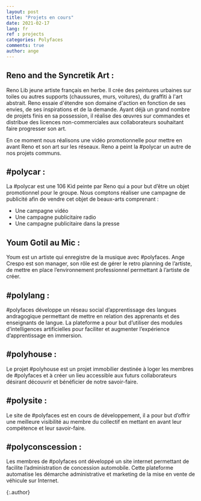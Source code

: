```yaml
---
layout: post
title: "Projets en cours"
date: 2021-02-17
lang: fr
ref : projects
categories: Polyfaces
comments: true
author: ange
---
```


## Reno and the Syncretik Art : 

Reno Lib jeune artiste français en herbe. 
Il crée des peintures urbaines sur toiles ou autres supports (chaussures, murs, voitures), du graffiti à l'art abstrait. Reno essaie d'étendre son domaine d'action en fonction de ses envies, de ses inspirations et de la demande.
Ayant déjà un grand nombre de projets finis en sa possession, il réalise des œuvres sur commandes et distribue des licences non-commerciales aux collaborateurs souhaitant faire progresser son art.

En ce moment nous réalisons une vidéo promotionnelle pour mettre en avant Reno et son art sur les réseaux.
Reno a peint la #polycar un autre de nos projets communs. 

## #polycar : 

La #polycar est une 106 Kid peinte par Reno qui a pour but d’être un objet promotionnel pour le groupe. Nous comptons réaliser une campagne de publicité afin de vendre cet objet de beaux-arts comprenant : 
- Une campagne vidéo
- Une campagne publicitaire radio
- Une campagne publicitaire dans la presse 

## Youm Gotil au Mic : 

Youm est un artiste qui enregistre de la musique avec #polyfaces. Ange Crespo est son manager, son rôle est de gérer le retro planning de l’artiste, de mettre en place l’environnement professionnel permettant à l’artiste de créer.


## #polylang : 

#polyfaces développe un réseau social d’apprentissage des langues andragogique permettant de mettre en relation des apprenants et des enseignants de langue. La plateforme a pour but d’utiliser des modules d’intelligences artificielles pour faciliter et augmenter l’expérience d’apprentissage en immersion. 

## #polyhouse : 

Le projet #polyhouse est un projet immobilier destinée à loger les membres de #polyfaces et à créer un lieu accessible aux futurs collaborateurs désirant découvrir et bénéficier de notre savoir-faire.  

## #polysite :

Le site de #polyfaces est en cours de développement, il a pour but d’offrir une meilleure visibilité au membre du collectif en mettant en avant leur compétence et leur savoir-faire. 

## #polyconscession : 

Les membres de #polyfaces ont développé un site internet permettant de facilite l’administration de concession automobile. Cette plateforme automatise les démarche administrative et marketing de la mise en vente de véhicule sur Internet.

{:.author}